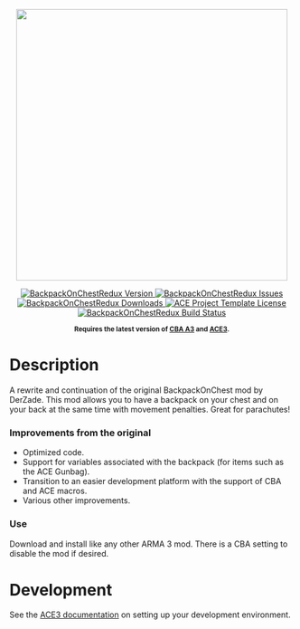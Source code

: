 <p align="center">
    <img src="https://steamuserimages-a.akamaihd.net/ugc/103978299293013583/FEF9FA1E7CA012C1354468666A74202F745358DA/" width="480">
</p>

<p align="center">
    <a href="https://github.com/mjc4wilton/BackpackOnChestRedux/releases/latest">
        <img src="https://img.shields.io/github/v/release/mjc4wilton/BackpackOnChestRedux?style=flat-square" alt="BackpackOnChestRedux Version">
    </a>
    <a href="https://github.com/mjc4wilton/BackpackOnChestRedux/issues">
        <img src="https://img.shields.io/github/issues-raw/mjc4wilton/BackpackOnChestRedux.svg?style=flat-square&label=Issues" alt="BackpackOnChestRedux Issues">
    </a>
    <a href="https://github.com/mjc4wilton/BackpackOnChestRedux/releases">
        <img src="https://img.shields.io/github/downloads/acemod/arma-project-template/total.svg?style=flat-square&label=Downloads" alt="BackpackOnChestRedux Downloads">
    </a>
    <a href="https://github.com/mjc4wilton/BackpackOnChestRedux/blob/master/LICENSE">
        <img src="https://img.shields.io/badge/License-MIT-red.svg?style=flat-square" alt="ACE Project Template License">
    </a>
    <a href="https://travis-ci.com/mjc4wilton/BackpackOnChestRedux">
        <img src="https://img.shields.io/travis/mjc4wilton/BackpackOnChestRedux.svg?style=flat-square&label=Build" alt="BackpackOnChestRedux Build Status">
    </a>
</p>

<p align="center">
    <sup><strong>Requires the latest version of <a href="https://github.com/CBATeam/CBA_A3/releases">CBA A3</a> and <a href="https://github.com/acemod/ACE3/releases">ACE3</a>.<br/></strong></sup>
</p>

# Description

A rewrite and continuation of the original BackpackOnChest mod by DerZade. This mod allows you to have a backpack on your chest and on your back at the same time with movement penalties. Great for parachutes!

### Improvements from the original
- Optimized code.
- Support for variables associated with the backpack (for items such as the ACE Gunbag).
- Transition to an easier development platform with the support of CBA and ACE macros.
- Various other improvements.

### Use

Download and install like any other ARMA 3 mod. There is a CBA setting to disable the mod if desired.

# Development

See the [ACE3 documentation](https://ace3mod.com/wiki/development/setting-up-the-development-environment.html) on setting up your development environment.
